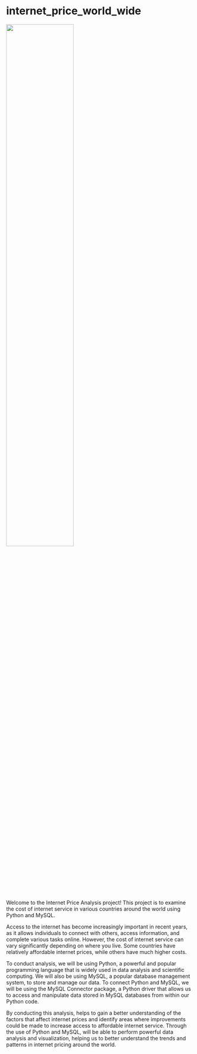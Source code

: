 # internet_price_world_wide


<img src="/home/sunooja/Downloads/pexels-lukas-590022.jpg" width="60%">

 



Welcome to the Internet Price Analysis project! This project is to examine the cost of internet service in various countries around the world using Python and MySQL.

Access to the internet has become increasingly important in recent years, as it allows individuals to connect with others, access information, and complete various tasks online. However, the cost of internet service can vary significantly depending on where you live. Some countries have relatively affordable internet prices, while others have much higher costs.

To conduct analysis, we will be using Python, a powerful and popular programming language that is widely used in data analysis and scientific computing. We will also be using MySQL, a popular database management system, to store and manage our data. To connect Python and MySQL, we will be using the MySQL Connector package, a Python driver that allows us to access and manipulate data stored in MySQL databases from within our Python code.

By conducting this analysis, helps to gain a better understanding of the factors that affect internet prices and identify areas where improvements could be made to increase access to affordable internet service. Through the use of Python and MySQL,  will be able to perform powerful data analysis and visualization, helping us to better understand the trends and patterns in internet pricing around the world.
